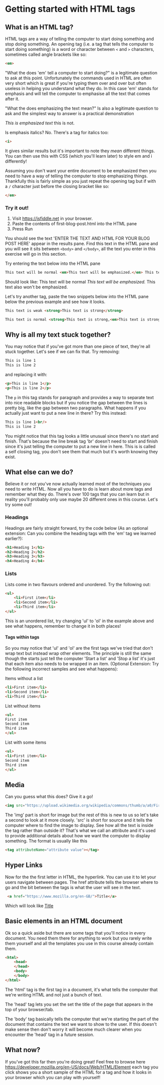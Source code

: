 # Getting started with HTML tags

## What is an HTML tag?

HTML tags are a way of telling the computer to start doing something and stop doing something.  An opening tag (i.e. a tag that tells the computer to start doing something) is a word or character between `<` and `>` characters, sometimes called angle brackets like so:

```HTML
<em>
```

"What the does 'em' tell a computer to start doing?" is a legitimate question to ask at this point.  Unfortunately the commands used in HTML are often very short which is great if you're typing them over and over but often useless in helping you understand what they do.  In this case 'em' stands for emphasis and will tell the computer to emphasise all the text that comes after it.

"What the does emphasizing the text mean?" Is also a legitimate question to ask and the simplest way to answer is a practical demonstration

*This is emphasized text* this is not. 

Is emphasis italics? No. There's a tag for italics too:

```HTML
<i>
```

It gives similar results but it's important to note they *mean* different things. You can then use this with CSS (which you'll learn later) to style em and i differently!

Assuming you don't want your entire document to be emphasized then you need to have a way of telling the computer to stop emphasizing things.  Thankfully this is fairly simple as you just repeat the opening tag but if with a `/` character just before the closing bracket like so:

```HTML
</em>
``` 

###  Try it out!

1. Visit https://jsfiddle.net in your browser.
2. Paste the contents of first-blog-post.html into the HTML pane
3. Press Run

You should see the text 'ENTER THE TEXT AND HTML FOR YOUR BLOG POST HERE' appear in the results pane.  Find this text in the HTML pane and you will see it sits between `<body>` and `</body>`, all the text you enter in this exercise will go in this section.

Try entering the text below into the HTML pane

```HTML
This text will be normal <em>This text will be emphasized.</em> This text also won't be emphasized.
```

Should look like: This text will be normal <em>This text will be emphasized.</em> This text also won't be emphasized.

Let's try another tag, paste the two snippets below into the HTML pane below the previous example and see how it looks.

```HTML
This text is weak <strong>This text is strong</strong>
```
```HTML
This text is normal <strong>This text is strong,<em>This text is strong and emphasized</em></strong>
```

## Why is all my text stuck together?

You may notice that if you've got more than one piece of text, they're all stuck together.  Let's see if we can fix that. Try removing:

```HTML
This is line 1
This is line 2
```

and replacing it with:

```HTML
<p>This is line 1</p>
<p>This is line 2</p>
```

The `p` in this tag stands for paragraph and provides a way to separate text into nice readable blocks but if you notice the gap between the lines is pretty big, like the gap between two paragraphs.  What happens if you actually just want to put a new line in there? Try this instead:

```HTML
This is line 1<br/>
This is line 2
```

You might notice that this tag looks a little unusual since there's no start and finish.  That's because the line break tag 'br' doesn't need to start and finish since it's just telling the computer to put a new line in here.  This is is called a self closing tag, you don't see them that much but it's worth knowing they exist.

## What else can we do?

Believe it or not you've now actually learned most of the techniques you need to write HTML.  Now all you have to do is learn about more tags and remember what they do.  There's over 100 tags that you can learn but in reality you'll probably only use maybe 20 different ones in this course. Let's try some out!

### Headings

Headings are fairly straight forward, try the code below (As an optional extension: Can you combine the heading tags with the 'em' tag we learned earlier?):

```HTML
<h1>Heading 1</h1>
<h2>Heading 2</h2>
<h3>Heading 3</h3>
<h4>Heading 4</h4>
```

### Lists

Lists come in two flavours ordered and unordered.  Try the following out:

```HTML
<ul>
    <li>First item</li>
    <li>Second item</li>
    <li>Third item</li>
</ul>
```
This is an unordered list, try changing 'ul' to 'ol' in the example above and see what happens, remember to change it in both places!

#### Tags within tags

So you may notice that 'ul' and 'ol' are the first tags we've tried that don't wrap text but instead wrap other elements.  The principle is still the same though the starts just tell the computer 'Start a list' and 'Stop a list' it's just that each item also needs to be wrapped in an item. (Optional Extension: Try the following incorrect samples and see what happens): 

Items without a list
```HTML
<li>First item</li>
<li>Second item</li>
<li>Third item</li>
```

List without items
```HTML
<ul>
First item
Second item
Third item
</ul>
```

List with some items
```HTML
<ul>
<li>First item</li>
Second item
Third item
</ul>
```

## Media

Can you guess what this does? Give it a go!

```HTML
<img src="https://upload.wikimedia.org/wikipedia/commons/thumb/a/a0/Firefox_logo%2C_2019.svg/1024px-Firefox_logo%2C_2019.svg.png"/>
```

The 'img' part is short for image but the rest of this is new to us so let's take a second to look at it more closely. 'src' is short for source and it tells the computer where to find the image to display.  See how all the text is inside the tag rather than outside it? That's what we call an attribute and it's used to provide additional details about how we want the computer to display something.  The format is usually like this

```HTML
<tag attributeName="attribute value"></tag>
```

## Hyper Links

Now for the the first letter in HTML, the hyperlink. You can use it to let your users navigate between pages. The href attribute tells the browser where to go and the bit between the tags is what the user will see in the text.

```HTML
 <a href="https://www.mozilla.org/en-GB/">Title</a> 
```

Which will look like <a href="https://www.mozilla.org/en-GB/">Title</a> 

## Basic elements in an HTML document

Ok so a quick aside but there are some tags that you'll notice in every document.  You need them there for anything to work but you rarely write them yourself and all the templates you use in this course already contain them.

```HTML
<html>
    <head>
    </head>
    <body>
    </body>
</html>
```

The 'html' tag is the first tag in a document, it's what tells the computer that we're writing HTML and not just a bunch of text. 

The 'head' tag lets you set the set the title of the page that appears in the top of your browser/tab.

The 'body' tag basically tells the computer that we're starting the part of the document that contains the text we want to show to the user.  If this doesn't make sense then don't worry it will become much clearer when you encounter the 'head' tag in a future session.

## What now?

If you've got this far then you're doing great! Feel free to browse here https://developer.mozilla.org/en-US/docs/Web/HTML/Element each tag you click shows you a short sample of the HTML for a tag and how it looks in your browser which you can play with yourself!